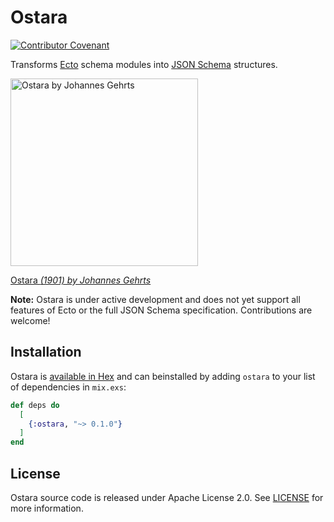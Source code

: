 # Ostara

[![Contributor Covenant](https://img.shields.io/badge/Contributor%20Covenant-2.1-4baaaa.svg)](CODE_OF_CONDUCT.md)

Transforms [Ecto] schema modules into [JSON Schema] structures.

<img alt="Ostara by Johannes Gehrts" width="300" src="https://user-images.githubusercontent.com/423798/225761092-d57dda99-528b-40f1-b3d3-88615321afe3.jpg">

[Ostara _(1901) by Johannes Gehrts_][art]

**Note:** Ostara is under active development and does not yet support all features of Ecto or the full JSON Schema specification. Contributions are welcome!

## Installation

Ostara is [available in Hex] and can beinstalled by adding `ostara` to your list of dependencies in `mix.exs`:

```elixir
def deps do
  [
    {:ostara, "~> 0.1.0"}
  ]
end
```

## License

Ostara source code is released under Apache License 2.0. See
[LICENSE](LICENSE) for more information.

[Ecto]: https://hexdocs.pm/ecto/Ecto.html
[JSON Schema]: https://json-schema.org/
[art]: https://commons.wikimedia.org/wiki/File:Ostara_by_Johannes_Gehrts.jpg
[available in Hex]: https://hex.pm/ostara

